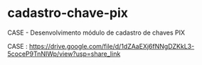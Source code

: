 # cadastro-chave-pix
CASE - Desenvolvimento módulo de cadastro de chaves PIX

CASE : https://drive.google.com/file/d/1dZAaEXj6fNNgDZKkL3-5coceP9TnNIWp/view?usp=share_link
